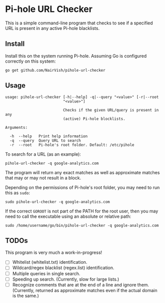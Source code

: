 # Pi-hole URL Checker

This is a simple command-line program that checks to see if a specified URL is present in any active Pi-hole blacklists.

## Install

Install this on the system running Pi-hole. Assuming Go is configured correctly on this system:

```
go get github.com/NairVish/pihole-url-checker
```

## Usage

```
usage: pihole-url-checker [-h|--help] -q|--query "<value>" [-r|--root
                          "<value>"]

                          Checks if the given URL/query is present in any
                          (active) Pi-hole blocklists.

Arguments:

  -h  --help   Print help information
  -q  --query  Query URL to search
  -r  --root   Pi-hole's root folder. Default: /etc/pihole
```
  
To search for a URL (as an example):

```
pihole-url-checker -q google-analytics.com
```

The program will return any exact matches as well as approximate matches that may or may not result in a block.

Depending on the permissions of Pi-hole's root folder, you may need to run this as `sudo`:

```
sudo pihole-url-checker -q google-analytics.com
```

If the correct `GOROOT` is not part of the PATH for the root user, then you may need to call the executable using an absolute or relative path:

```
sudo /home/username/go/bin/pihole-url-checker -q google-analytics.com
```

## TODOs

This program is very much a work-in-progress!

- [ ] Whitelist (whitelist.txt) identification.
- [ ] Wildcard/regex blacklist (regex.list) identification.
- [ ] Multiple queries in single search.
- [ ] Speeding up search. (Currently, slow for large lists.)
- [ ] Recognize comments that are at the end of a line and ignore them. (Currently, returned as approximate matches even if the actual domain is the same.)
